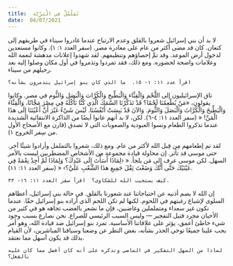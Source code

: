 ```yaml
---
title:  تَمَلْمُلٌ في الْبَرِّيَّة
date:  04/07/2021
---
```


لا بد أن بني إسرائيل شعروا بالقلق وعدم الارتياح عندما غادروا سيناء في طريقهم إلى كنعان.  كان قد مضى أكثر من عام على مغادرة مصر. (سفر العدد ١: ١).  وكانوا مستعدين لدخول أرض الموعد. وقد تمَّ إحصاؤهم وتنظيمهم.  لقد شهدوا إعلانات مدهشة لنعمة الله وعلامات واضحة لحضوره. ومع ذلك، فقد تمردوا وتذمروا في أول مكان وصلوا إليه بعد رحيلهم من سيناء.

`اقرأ عدد ١١: ١- ١٥.  ما الذي كان بنو إسرائيل يتذمرون بشأنه؟`

تاق الإسرائيليون إلى اللَّحْم وَالْقِثَّاء وَالْبَطِّيخ وَالْكُرَّاث وَالْبَصَل وَالثُّوم في مصر. وكانوا يقولون، «مَنْ يُطْعِمُنَا لَحْمًا؟ قَدْ تَذَكَّرْنَا السَّمَكَ الَّذِي كُنَّا نَأْكُلُهُ فِي مِصْرَ مَجَّانًا، وَالْقِثَّاءَ وَالْبَطِّيخَ وَالْكُرَّاثَ وَالْبَصَلَ وَالثُّومَ. وَالآنَ قَدْ يَبِسَتْ أَنْفُسُنَا. لَيْسَ شَيْءٌ غَيْرَ أَنَّ أَعْيُنَنَا إِلَى هذَا الْمَنِّ! « (سفر العدد ١١: ٤-٦). لكن، لا بد أنهم عانوا أيضًا من الذاكرة الانتقائية الشديدة عندما تذكروا الطعام ونسوا العبودية والصعوبات التي لا تصدق (قارن مع الأصحاح الأول من سِفر الخروج ١).

لقد تم إطعامهم مِن قِبل الله لأكثر من عام.  ومع ذلك، شعروا بالتململ وأرادوا شيئًا آخر.  حتى موسى قد تأثر.  إن محاولة قيادة مجموعة من الأشخاص المضطربين ليست بالأمر السهل.  لكن موسى عرف إلى مَن يلجأ. « ‹لِمَاذَا أَسَأْتَ إِلَى عَبْدِكَ؟ وَلِمَاذَا لَمْ أَجِدْ نِعْمَةً فِي عَيْنَيْكَ حَتَّى أَنَّكَ وَضَعْتَ ثِقْلَ جَمِيعِ هذَا الشَّعْبِ عَلَيَّ؟› « (سفر العدد ١١: ١١).

`كيف يستجيب الله للشكاوى؟  اقرأ سفر العدد ١١: ١٦- ٣٣.`

إن الله لا يصم أذنيه عن احتياجاتنا عند شعورنا بالقلق.  في حالة بني إسرائيل، أعطاهم السلوى لإشباع رغبتهم في اللحوم.  لكنها لم تكن اللحم الذي أراده بنو إسرائيل حقًا.  عندما نكون غير سعداء ومتململين وغاضبين، فإن ما نشعر بالغضب تجاهه هو في كثير من الأحيان مجرد فتيل التفجير — وليس السبب الرئيسي للصراع.  نحن نصارع بسبب وجود شيء خاطئ أعمق، يؤثر على علاقاتنا الأساسية. تمرد بنو إسرائيل ضد قيادة الله، وهو أمر يجب علينا جميعًا توخي الحذر بشأنه، بغض النظر عن وضعنا وسياقنا المباشرين، لأن القيام بذلك قد يكون أسهل مما نعتقد.

`لماذا من السهل التفكير في الماضي وتذكره على أنه كان أفضل مما كان عليه بالفعل؟`